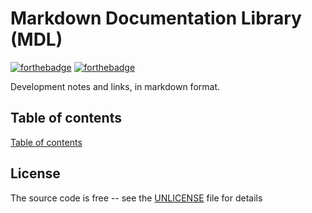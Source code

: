 # Markdown Documentation Library (MDL)

[![forthebadge](https://forthebadge.com/images/badges/you-didnt-ask-for-this.svg)](https://forthebadge.com) [![forthebadge](https://forthebadge.com/images/badges/reading-6th-grade-level.svg)](https://forthebadge.com)

Development notes and links, in markdown format.

## Table of contents

[Table of contents](docs/README.md)

## License

The source code is free -- see the [UNLICENSE](UNLICENSE) file for details
